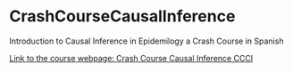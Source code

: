 # CrashCourseCausalInference
Introduction to Causal Inference in Epidemilogy a Crash Course in Spanish  
  

[Link to the course webpage: Crash Course Causal Inference CCCI](https://ccci.netlify.com/)    

